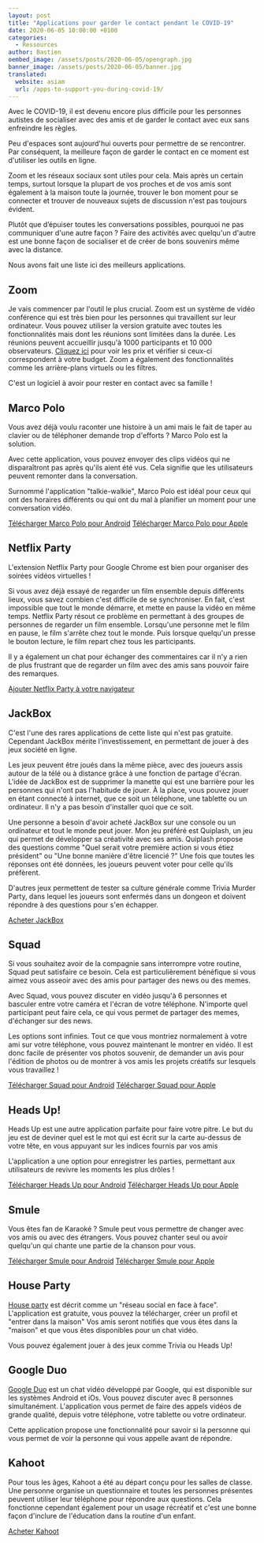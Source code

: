 ```yaml
---
layout: post
title: "Applications pour garder le contact pendant le COVID-19"
date: 2020-06-05 10:00:00 +0100
categories:
  - Ressources
author: Bastien
oembed_image: /assets/posts/2020-06-05/opengraph.jpg
banner_image: /assets/posts/2020-06-05/banner.jpg
translated:
  website: asiam
  url: /apps-to-support-you-during-covid-19/
---
```


Avec le COVID-19, il est devenu encore plus difficile pour les personnes autistes de socialiser avec des amis et de garder le contact avec eux sans 
enfreindre les règles.


Peu d'espaces sont aujourd'hui ouverts pour permettre de se rencontrer. Par conséquent, la meilleure façon de garder le contact en ce moment est d'utiliser les outils en ligne.

Zoom et les réseaux sociaux sont utiles pour cela.
Mais après un certain temps, surtout lorsque la plupart de vos proches et de vos amis sont également à la maison toute la journée,
trouver le bon moment pour se connecter et trouver de nouveaux sujets de discussion n'est pas toujours évident.

Plutôt que d’épuiser toutes les conversations possibles, pourquoi ne pas communiquer d'une autre façon ?
Faire des activités avec quelqu'un d'autre est une bonne façon de socialiser et de créer de bons souvenirs même avec la distance.

Nous avons fait une liste ici des meilleurs applications.

## Zoom

<amp-img src="/assets/posts/2020-06-05/zoom.jpg" layout="responsive" class="center" width="500" height="492" alt="Zoom"></amp-img>

Je vais commencer par l'outil le plus crucial.
Zoom est un système de vidéo conférence qui est très bien pour les personnes qui travaillent sur leur ordinateur.
Vous pouvez utiliser la version gratuite avec toutes les fonctionnalités mais dont les réunions sont limitées dans la durée. Les réunions peuvent accueillir jusqu'à 1000 participants et 10 000
observateurs.
<a href="https://zoom.us/pricing">Cliquez ici</a> pour voir les prix et vérifier si ceux-ci correspondent à votre budget.
Zoom a également des fonctionnalités comme les arrière-plans virtuels ou les filtres. 

C'est un logiciel à avoir pour rester en contact avec sa famille !


## Marco Polo

<amp-img src="/assets/posts/2020-06-05/marco_polo.jpg" layout="responsive" class="center" width="550" height="550" alt="Marco Polo"></amp-img>


Vous avez déjà voulu raconter une histoire à un ami mais le fait de taper au clavier ou de téléphoner demande trop d'efforts ?
Marco Polo est la solution.

Avec cette application, vous pouvez envoyer des clips vidéos qui ne disparaîtront pas après qu'ils aient été vus.
Cela signifie que les utilisateurs peuvent remonter dans la conversation.


Surnommé l'application "talkie-walkie", Marco Polo est idéal pour ceux qui ont des horaires différents ou qui ont du mal à planifier un moment pour une conversation vidéo.


<a href="https://play.google.com/store/apps/details?id=co.happybits.marcopolo&hl=fr_FR">Télécharger Marco Polo pour Android</a>
<a href="https://apps.apple.com/us/app/marco-polo-stay-in-touch/id912561374">Télécharger Marco Polo pour Apple</a>



## Netflix Party

<amp-img src="/assets/posts/2020-06-05/netflix_party.jpg" layout="responsive" class="center" width="550" height="343" alt="Netflix party"></amp-img>

L'extension Netflix Party pour Google Chrome est bien pour organiser des soirées vidéos virtuelles !

Si vous avez déjà essayé de regarder un film ensemble depuis différents lieux, vous savez combien c'est difficile de se synchroniser.
En fait, c'est impossible que tout le monde démarre, et mette en pause la vidéo en même temps. Netflix Party résout ce problème en permettant à des groupes de personnes de regarder
un film ensemble.
Lorsqu'une personne met le film en pause, le film s'arrête chez tout le monde.
Puis lorsque quelqu'un presse le bouton lecture, le film repart chez tous les participants.

Il y a également un chat pour échanger des commentaires car il n'y a rien de plus frustrant que de regarder un film avec des amis sans pouvoir faire des remarques.

<a href="https://chrome.google.com/webstore/detail/netflix-party/oocalimimngaihdkbihfgmpkcpnmlaoa?hl=fr">Ajouter Netflix Party à votre navigateur</a>


## JackBox

<amp-img src="/assets/posts/2020-06-05/jackbox.jpg" layout="responsive" class="center" width="550" height="280" alt="JackBox"></amp-img>

C'est l'une des rares applications de cette liste qui n'est pas gratuite.
Cependant JackBox mérite l'investissement, en permettant de jouer à des jeux société en ligne.

Les jeux peuvent être joués dans la même pièce, avec des joueurs assis autour de la télé ou à distance grâce à une fonction de partage d'écran.
L'idée de JackBox est de supprimer la manette qui est une barrière pour les personnes qui n'ont pas l'habitude de jouer.
À la place, vous pouvez jouer en étant connecté à internet, que ce soit un téléphone, une tablette ou un ordinateur. Il n'y a pas besoin d'installer quoi que ce soit.

Une personne a besoin d'avoir acheté JackBox sur une console ou un ordinateur et tout le monde peut jouer.
Mon jeu préféré est Quiplash, un jeu qui permet de développer sa créativité avec ses amis.
Quiplash propose des questions comme "Quel serait votre première action si vous étiez président" ou "Une bonne manière d'être licencié ?"
Une fois que toutes les réponses ont été données, les joueurs peuvent voter pour celle qu'ils préfèrent.

D'autres jeux permettent de tester sa culture générale comme Trivia Murder Party, dans lequel les joueurs sont enfermés dans un dongeon et doivent répondre à des questions pour s'en échapper.

<a href="https://www.jackboxgames.com/">Acheter JackBox</a>


## Squad

<amp-img src="/assets/posts/2020-06-05/squad.jpg" layout="responsive" class="center" width="400" height="400" alt="Squad"></amp-img>

Si vous souhaitez avoir de la compagnie sans interrompre votre routine, Squad peut satisfaire ce besoin.
Cela est particulièrement bénéfique si vous aimez vous asseoir avec des amis pour partager des news ou des memes.

Avec Squad, vous pouvez discuter en vidéo jusqu'à 6 personnes et basculer entre votre caméra et l'écran de votre téléphone.
N'importe quel participant peut faire cela, ce qui vous permet de partager des memes, d'échanger sur des news.

Les options sont infinies.
Tout ce que vous montriez normalement à votre ami sur votre téléphone, vous pouvez maintenant le montrer en vidéo.
Il est donc facile de présenter vos photos souvenir, de demander un avis pour l'édition de photos ou de montrer à vos amis les projets créatifs sur lesquels vous travaillez !


<a href="https://play.google.com/store/apps/details?id=com.squad">Télécharger Squad pour Android</a>
<a href="https://apps.apple.com/app/apple-store/id1398048313">Télécharger Squad pour Apple</a>


## Heads Up!

<amp-img src="/assets/posts/2020-06-05/heads_up.jpg" layout="responsive" class="center" width="400" height="400" alt="Heads Up!"></amp-img>

Heads Up est une autre application parfaite pour faire votre pitre.
Le but du jeu est de deviner quel est le mot qui est écrit sur la carte au-dessus de votre tête, en vous appuyant sur les indices fournis par vos amis

L'application a une option pour enregistrer les parties, permettant aux utilisateurs de revivre les moments les plus drôles !

<a href="https://play.google.com/store/apps/details?id=com.wb.headsup&hl=fr_FR">Télécharger Heads Up pour Android</a>
<a href="https://apps.apple.com/us/app/heads-up/id623592465">Télécharger Heads Up pour Apple</a>



## Smule

<amp-img src="/assets/posts/2020-06-05/smule.jpg" layout="responsive" class="center" width="400" height="400" alt="Smule"></amp-img>

Vous êtes fan de Karaoké ? Smule peut vous permettre de changer avec vos amis ou avec des étrangers.
Vous pouvez chanter seul ou avoir quelqu'un qui chante une partie de la chanson pour vous.



<a href="https://play.google.com/store/apps/details?id=com.smule.singandroid&hl=fr_FR">Télécharger Smule pour Android</a>
<a href="https://apps.apple.com/app/id509993510">Télécharger Smule pour Apple</a>



## House Party

<a href="https://houseparty.com/">House party</a> est décrit comme un "réseau social en face à face".
L'application est gratuite, vous pouvez la télécharger, créer un profil et "entrer dans la maison"
Vos amis seront notifiés que vous êtes dans la "maison" et que vous êtes disponibles pour un chat vidéo.

Vous pouvez également jouer à des jeux comme Trivia ou Heads Up!

## Google Duo

<amp-img src="/assets/posts/2020-06-05/google_duo.jpg" layout="responsive" class="center" width="400" height="400" alt="Google Duo"></amp-img>

<a href="https://duo.google.com/about/">Google Duo</a> est un chat vidéo développé par Google, qui est disponible sur les systèmes Android et iOs.
Vous pouvez discuter avec 8 personnes simultanément.
L'application vous permet de faire des appels vidéos de grande qualité, depuis votre téléphone, votre tablette ou votre ordinateur.

Cette application propose une fonctionnalité pour savoir si la personne qui vous permet de voir la personne qui vous appelle avant de répondre.


## Kahoot

<amp-img src="/assets/posts/2020-06-05/kahoot.jpg" layout="responsive" class="center" width="550" height="366" alt="Kahoot"></amp-img>

Pour tous les âges, Kahoot a été au départ conçu pour les salles de classe.
Une personne organise un questionnaire et toutes les personnes présentes peuvent utiliser leur téléphone pour répondre aux questions.
Cela fonctionne cependant également pour un usage récréatif et c'est une bonne façon d'inclure de l'éducation dans la routine d'un enfant.


<a href="https://kahoot.com/business/pricing/">Acheter Kahoot</a>
